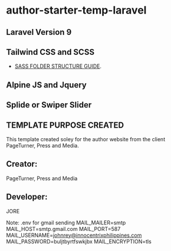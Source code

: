 # author-starter-temp-laravel

## Laravel Version 9

## Tailwind CSS and SCSS
- [SASS FOLDER STRUCTURE GUIDE](https://www.webdesignerdepot.com/2020/12/2-smartest-ways-to-structure-sass/).

## Alpine JS and Jquery

## Splide or Swiper Slider

## TEMPLATE PURPOSE CREATED
This template created soley for the author website from the client PageTurner, Press and Media.

## Creator:
PageTurner, Press and Media

## Developer:
JORE

Note: 
.env for gmail sending
MAIL_MAILER=smtp
MAIL_HOST=smtp.gmail.com
MAIL_PORT=587
MAIL_USERNAME=johnrey@innocentrixphilippines.com
MAIL_PASSWORD=buljtbyrtfswkjbx
MAIL_ENCRYPTION=tls